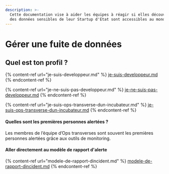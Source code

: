 ```yaml
---
description: >-
  Cette documentation vise à aider les équipes à réagir si elles découvrent que
  des données sensibles de leur Startup d'Etat sont accessibles au monde entier.
---
```


# Gérer une fuite de données

## Quel est ton profil ?

{% content-ref url="je-suis-developpeur.md" %}
[je-suis-developpeur.md](je-suis-developpeur.md)
{% endcontent-ref %}

{% content-ref url="je-ne-suis-pas-developpeur.md" %}
[je-ne-suis-pas-developpeur.md](je-ne-suis-pas-developpeur.md)
{% endcontent-ref %}

{% content-ref url="je-suis-ops-transverse-dun-incubateur.md" %}
[je-suis-ops-transverse-dun-incubateur.md](je-suis-ops-transverse-dun-incubateur.md)
{% endcontent-ref %}

#### Quelles sont les premières personnes alertées ?

Les membres de l’équipe d’Ops transverses sont souvent les premières personnes alertées grâce aux outils de monitoring.

#### Aller directement au modèle de rapport d'alerte

{% content-ref url="modele-de-rapport-dincident.md" %}
[modele-de-rapport-dincident.md](modele-de-rapport-dincident.md)
{% endcontent-ref %}
